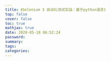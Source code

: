 ```yaml
---
title: 《Selenium 3 自动化测试实战：基于python语言》
top: false
cover: false
toc: true
mathjax: true
date: 2020-05-18 06:52:24
password:
summary:
tags:
categories:
---
```

